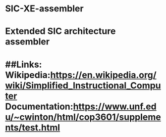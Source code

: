 # SIC-XE-assembler
Extended SIC architecture assembler
============================================
##Links:
Wikipedia:https://en.wikipedia.org/wiki/Simplified_Instructional_Computer
Documentation:https://www.unf.edu/~cwinton/html/cop3601/supplements/test.html
===============================================================================
